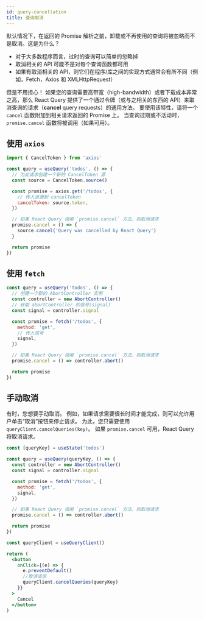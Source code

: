 ```yaml
---
id: query-cancellation
title: 查询取消
---
```


默认情况下，在返回的 Promise 解析之前，卸载或不再使用的查询将被忽略而不是取消。这是为什么？

- 对于大多数程序而言，过时的查询可以简单的忽略掉
- 取消相关的 API 可能不是对每个查询函数都可用
- 如果有取消相关的 API，则它们在程序/库之间的实现方式通常会有所不同（例如，Fetch，Axios 和 XMLHttpRequest）

但是不用担心！
如果您的查询需要高带宽（high-bandwidth）或者下载成本非常之高，那么 React Query 提供了一个通过令牌（或与之相关的东西的 API）来取消查询的请求（**cancel** query requests）的通用方法。
要使用该特性，请将一个 `cancel` 函数附加到相关请求返回的 Promise 上。
当查询过期或不活动时，`promise.cancel` 函数将被调用（如果可用）。

## 使用 `axios`

```js
import { CancelToken } from 'axios'

const query = useQuery('todos', () => {
  // 为此请求创建一个新的 CancelToken 源
  const source = CancelToken.source()

  const promise = axios.get('/todos', {
    // 传入该源到 cancelToken
    cancelToken: source.token,
  })

  // 如果 React Query 调用 `promise.cancel` 方法，则取消请求
  promise.cancel = () => {
    source.cancel('Query was cancelled by React Query')
  }

  return promise
})
```

## 使用 `fetch`

```js
const query = useQuery('todos', () => {
  // 创建一个新的 AbortController 实例
  const controller = new AbortController()
  // 获取 abortController 的信号(signal)
  const signal = controller.signal

  const promise = fetch('/todos', {
    method: 'get',
    // 传入信号
    signal,
  })

  // 如果 React Query 调用 `promise.cancel` 方法，则取消请求
  promise.cancel = () => controller.abort()

  return promise
})
```

## 手动取消

有时，您想要手动取消。
例如，如果请求需要很长时间才能完成，则可以允许用户单击“取消”按钮来停止请求。
为此，您只需要使用 `queryClient.cancelQueries(key)`。
如果 `promise.cancel` 可用，React Query 将取消请求。

```jsx
const [queryKey] = useState('todos')

const query = useQuery(queryKey, () => {
  const controller = new AbortController()
  const signal = controller.signal

  const promise = fetch('/todos', {
    method: 'get',
    signal,
  })

  // 如果 React Query 调用 `promise.cancel` 方法，则取消请求
  promise.cancel = () => controller.abort()

  return promise
})

const queryClient = useQueryClient()

return (
  <button
    onClick={(e) => {
      e.preventDefault()
      //取消请求
      queryClient.cancelQueries(queryKey)
    }}
  >
    Cancel
  </button>
)
```
